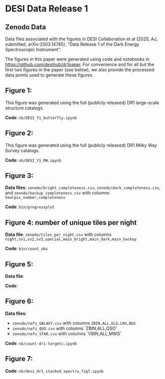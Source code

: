 # DESI Data Release 1 

## Zenodo Data

Data files associated with the figures in DESI Collaboration et al
(2025, AJ, submitted, arXiv:2503.14745), "Data Release 1 of the Dark
Energy Spectroscopic Instrument".

The figures in this paper were generated using code and notebooks in
https://github.com/desihub/dr1paper. For convenience and for all but
the first two figures in the paper (see below), we also provide the
processed data points used to generate these figures.

## Figure 1:

This figure was generated using the full (publicly released) DR1
large-scale structure catalogs.

**Code**: `nb/DESI_Y1_butterfly.ipynb`


## Figure 2:

This figure was generated using the full (publicly released) DR1 Milky
Way Survey catalogs.

**Code**: `nb/DESI_Y1_MW.ipynb`


## Figure 3: 

**Data files**: `zenodo/bright_completeness.csv`,
  `zenodo/dark_completeness.csv`, and `zenodo/backup_completeness.csv`
  with columns `healpix_number,completeness`

**Code**: `bin/progressplot`


## Figure 4: number of unique tiles per night

**Data file**: `zenodo/tiles_per_night.csv` with columns
  `night,sv1,sv2,sv3,special,main_bright,main_dark,main_backup`

**Code**: `bin/count_obs`


## Figure 5: 

**Data file**: 

**Code**: 


## Figure 6: 

**Data files**:
  * `zenodo/nofz_GALAXY.csv` with columns `ZBIN,ALL,ELG,LRG,BGS`
  * `zenodo/nofz_QSO.csv` with columns `ZBIN,ALL,QSO'
  * `zenodo/nofv_STAR.csv` with columns `VBIN,ALL,MWS'

**Code**: `nb/count-dr1-targets.ipynb`

## Figure 7: 

**Code**: `nb/desi_dr1_stacked_spectra_fig7.ipynb`
